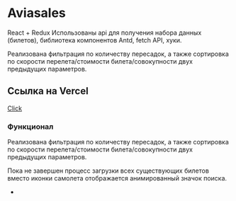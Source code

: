 # Aviasales

React + Redux
Использованы api для получения набора данных (билетов), библиотека компонентов Antd, fetch API, хуки.

Реализована фильтрация по количеству пересадок, а также сортировка по скорости перелета/стоимости билета/совокупности двух предыдущих параметров.

## Ссылка на Vercel

[Click](http://movie-app-am-avraam.vercel.app/ 'Come on')

### Функционал

Реализована фильтрация по количеству пересадок, а также сортировка по скорости перелета/стоимости билета/совокупности двух предыдущих параметров.

Пока не завершен процесс загрузки всех существующих билетов вместо иконки самолета отображается анимированный значок поиска.

-
